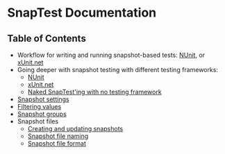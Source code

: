 # SnapTest Documentation

## Table of Contents

- Workflow for writing and running snapshot-based tests: [NUnit](WorkflowOverview.NUnit.md), or [xUnit.net](WorkflowOverview.Xunit.md)
- Going deeper with snapshot testing with different testing frameworks:
    - [NUnit](Intro.NUnit.md)
    - [xUnit.net](Intro.Xunit.md)
    - [Naked SnapTest'ing with no testing framework](NakedSnapTest.md)
- [Snapshot settings](SnapshotSettings.md)
- [Filtering values](Filtering.md)
- [Snapshot groups](SnapshotGroups.md)
- Snapshot files
    - [Creating and updating snapshots](CreatingAndUpdatingSnapshots.md)
    - [Snapshot file naming](SnapshotFileNaming.md)
    - [Snapshot file format](SnapshotFileFormat.md)
